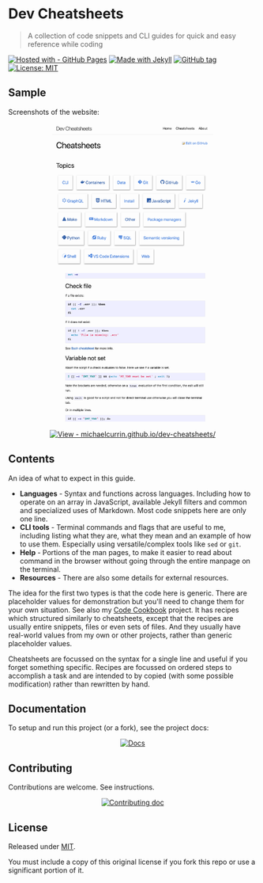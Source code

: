 # Dev Cheatsheets
> A collection of code snippets and CLI guides for quick and easy reference while coding

[![Hosted with - GitHub Pages](https://img.shields.io/badge/Hosted_with-GitHub_Pages-blue?logo=github&logoColor=white)](https://pages.github.com/)
[![Made with Jekyll](https://img.shields.io/badge/Jekyll-3.9-blue.svg?logo=jekyll)](https://jekyllrb.com)
[![GitHub tag](https://img.shields.io/github/tag/MichaelCurrin/dev-cheatsheets)](https://github.com/MichaelCurrin/dev-cheatsheets/tags/)
[![License: MIT](https://img.shields.io/badge/License-MIT-blue)](#license)


## Sample

Screenshots of the website:

<div align="center">
    <a href="https://michaelcurrin.github.io/dev-cheatsheets/cheatsheets/">
        <img src="/sample-cheatsheets.png" height="300" alt="sample cheatsheets"
            title="Cheatsheets homepage"/>
    </a>
    <a href="https://michaelcurrin.github.io/dev-cheatsheets/cheatsheets/shell/">
        <img src="/sample-shell.png" height="300" alt="sample cheatsheets shell"
            title="Shell cheatsheet"/>
    </a>
</div>

<div align="center">

[![View - michaelcurrin.github.io/dev-cheatsheets/](https://img.shields.io/static/v1?label=View&message=michaelcurrin.github.io%2Fdev-cheatsheets%2F&color=green&style=for-the-badge)](michaelcurrin.github.io/dev-cheatsheets/)

</div>


## Contents

An idea of what to expect in this guide.

- **Languages** - Syntax and functions across languages. Including how to operate on an array in JavaScript, available Jekyll filters and common and specialized uses of Markdown. Most code snippets here are only one line.
- **CLI tools** - Terminal commands and flags that are useful to me, including listing what they are, what they mean and an example of how to use them. Especially using versatile/complex tools like `sed` or `git`.
- **Help** - Portions of the man pages, to make it easier to read about command in the browser without going through the entire manpage on the terminal.
- **Resources** - There are also some details for external resources.

The idea for the first two types is that the code here is generic. There are placeholder values for demonstration but you'll need to change them for your own situation. See also my [Code Cookbook](https://michaelcurrin.github.io/code-cookbook/) project. It has recipes which structured similarly to cheatsheets, except that the recipes are usually entire snippets, files or even sets of files. And they usually have real-world values from my own or other projects, rather than generic placeholder values.

Cheatsheets are focussed on the syntax for a single line and useful if you forget something specific. Recipes are focussed on ordered steps to accomplish a task and are intended to by copied (with some possible modification) rather than rewritten by hand.


## Documentation

To setup and run this project (or a fork), see the project docs:

<div align="center">

[![Docs](https://img.shields.io/badge/View-Docs-blue?style=for-the-badge)](/docs/)

</div>


## Contributing

Contributions are welcome. See instructions.

<div align="center">

[![Contributing doc](https://img.shields.io/badge/View-Contributing-blue?style=for-the-badge)](/CONTRIBUTING.md)

</div>


## License

Released under [MIT](/LICENSE).

You must include a copy of this original license if you fork this repo or use a significant portion of it.
